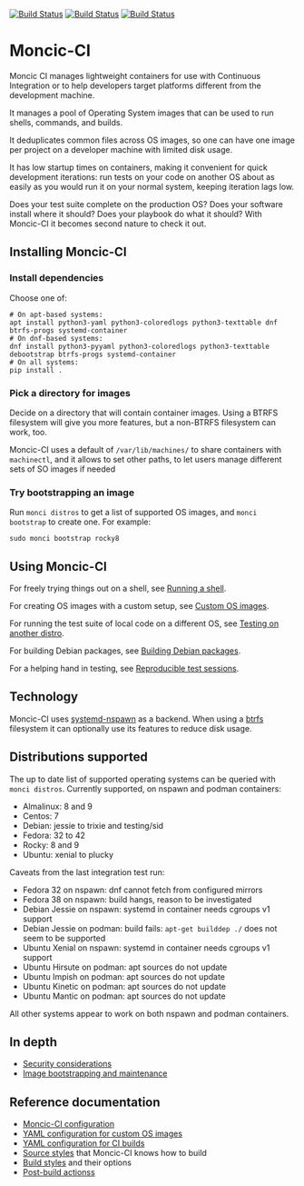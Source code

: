 [![Build Status](https://simc.arpae.it/moncic-ci/moncic-ci/fedora40.png)](https://simc.arpae.it/moncic-ci/moncic-ci/)
[![Build Status](https://simc.arpae.it/moncic-ci/moncic-ci/fedora42.png)](https://simc.arpae.it/moncic-ci/moncic-ci/)
[![Build Status](https://copr.fedorainfracloud.org/coprs/simc/stable/package/moncic-ci/status_image/last_build.png)](https://copr.fedorainfracloud.org/coprs/simc/stable/package/moncic-ci/)

# Moncic-CI

Moncic CI manages lightweight containers for use with Continuous Integration or
to help developers target platforms different from the development machine.

It manages a pool of Operating System images that can be used to run shells,
commands, and builds.

It deduplicates common files across OS images, so one can have one image per
project on a developer machine with limited disk usage.

It has low startup times on containers, making it convenient for quick
development iterations: run tests on your code on another OS about as easily as
you would run it on your normal system, keeping iteration lags low.

Does your test suite complete on the production OS? Does your software install
where it should? Does your playbook do what it should? With Moncic-CI it
becomes second nature to check it out.


## Installing Moncic-CI

### Install dependencies

Choose one of:

```
# On apt-based systems:
apt install python3-yaml python3-coloredlogs python3-texttable dnf btrfs-progs systemd-container
# On dnf-based systems:
dnf install python3-pyyaml python3-coloredlogs python3-texttable debootstrap btrfs-progs systemd-container
# On all systems:
pip install .
```

### Pick a directory for images

Decide on a directory that will contain container images. Using a BTRFS
filesystem will give you more features, but a non-BTRFS filesystem can work,
too.

Moncic-CI uses a default of `/var/lib/machines/` to share containers with
`machinectl`, and it allows to set other paths, to let users manage different
sets of SO images if needed

### Try bootstrapping an image

Run `monci distros` to get a list of supported OS images, and `monci bootstrap`
to create one. For example:

```
sudo monci bootstrap rocky8
```

## Using Moncic-CI

For freely trying things out on a shell, see [Running a shell](doc/shell.md).

For creating OS images with a custom setup, see [Custom OS images](doc/custom-os-images.md).

For running the test suite of local code on a different OS, see [Testing on another distro](doc/testing-on-another-distro.md).

For building Debian packages, see [Building Debian packages](doc/build-debian.md).

For a helping hand in testing, see [Reproducible test sessions](doc/reproducible-testing.md).

## Technology

Moncic-CI uses [systemd-nspawn](https://www.freedesktop.org/software/systemd/man/systemd-nspawn.html)
as a backend. When using a [btrfs](https://btrfs.wiki.kernel.org/index.php/Main_Page)
filesystem it can optionally use its features to reduce disk usage.


## Distributions supported

The up to date list of supported operating systems can be queried with `monci
distros`. Currently supported, on nspawn and podman containers:

* Almalinux: 8 and 9
* Centos: 7
* Debian: jessie to trixie and testing/sid
* Fedora: 32 to 42
* Rocky: 8 and 9
* Ubuntu: xenial to plucky

Caveats from the last integration test run:

* Fedora 32 on nspawn: dnf cannot fetch from configured mirrors
* Fedora 38 on nspawn: build hangs, reason to be investigated
* Debian Jessie on nspawn: systemd in container needs cgroups v1 support
* Debian Jessie on podman: build fails: `apt-get builddep ./` does not seem
  to be supported
* Ubuntu Xenial on nspawn: systemd in container needs cgroups v1 support
* Ubuntu Hirsute on podman: apt sources do not update
* Ubuntu Impish on podman: apt sources do not update
* Ubuntu Kinetic on podman: apt sources do not update
* Ubuntu Mantic on podman: apt sources do not update

All other systems appear to work on both nspawn and podman containers.

## In depth

* [Security considerations](doc/security.md)
* [Image bootstrapping and maintenance](doc/image-maintenance.md)

## Reference documentation

* [Moncic-CI configuration](doc/moncic-ci-config.md)
* [YAML configuration for custom OS images](doc/image-config.md)
* [YAML configuration for CI builds](doc/build-config.md)
* [Source styles](doc/source-styles.md) that Moncic-CI knows how to build
* [Build styles](doc/build-styles.md) and their options
* [Post-build actionss](doc/post-build-actions.md)
